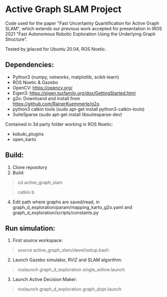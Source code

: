 Active Graph SLAM Project
============

Code used for the paper "Fast Uncertainty Quantification for Active Graph SLAM", which extends our previous work accepted for presentation in IROS 2021 "Fast Autonomous Robotic Exploration Using the Underlying Graph Structure".

Tested by jplaced for Ubuntu 20.04, ROS Noetic.


Dependencies:
------------

  * Python3 (numpy, networkx, matplotlib, scikit-learn)
  * ROS Noetic & Gazebo
  * OpenCV: https://opencv.org/
  * Eigen3: https://eigen.tuxfamily.org/dox/GettingStarted.html
  * g2o: Downloand and install from https://github.com/RainerKuemmerle/g2o.
  * python3 catkin tools (sudo apt-get install python3-catkin-tools)
  * SuiteSparse (sudo apt-get install libsuitesparse-dev)

Contained in 3d party folder working in ROS Noetic:
  * kobuki_plugins
  * open_karto

Build:
------------
1. Clone repository
2. Build:

>cd active_graph_slam

>catkin b

4. Edit path where graphs are saved/read, in graph_d_exploration/param/mapping_karto_g2o.yaml and graph_d_exploration/scripts/constants.py

Run simulation:
------------

1. First source workspace:

>source active_graph_slam/devel/setup.bash

2. Launch Gazebo simulator, RViZ and SLAM algorithm:

>roslaunch graph_d_exploration single_willow.launch

3. Launch Active Decision Maker:

>roslaunch graph_d_exploration graph_dopt.launch
